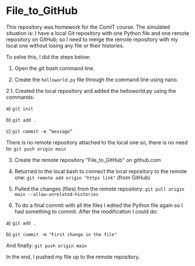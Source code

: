 # File_to_GitHub

This repository was homework for the ComIT course. The simulated situation is: I have a local Git repository with one Python file and one remote repository on GitHub; so I need to merge the remote repository with my local one without losing any file or their histories.

To solve this, I did the steps below:

1. Open the *git bash* command line.

2. Create the `helloworld.py` file through the command line using nano.
 
  2.1.  Created the local repository and added the helloworld.py using the commands:
  
  a) `git init`

b) `git add .`

c) `git commit -m “message”`

There is no remote repository attached to the local one so, there is no need to: `git push origin main`

3. Create the remote repository "File_to_GitHub" on github.com

4. Returned to the local bash to connect the local repository to the remote one: `git remote add origin "https link"` (from GitHub)

5. Pulled the changes (files) from the remote repository: `git pull origin main --allow-unrelated-histories`

6. To do a final commit with all the files I edited the Python file again so I had something to commit. After the modification I could do:

a) `git add .`

b) `git commit -m "First change in the file"`

And finally: `git push origin main`

In the end, I pushed my file up to the remote repository.
